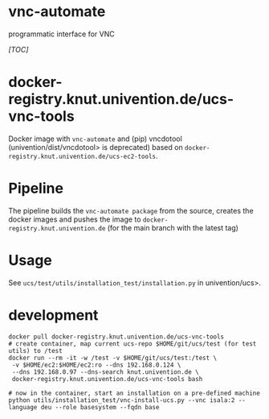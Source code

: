 # vnc-automate

programmatic interface for VNC

_[TOC]_

# docker-registry.knut.univention.de/ucs-vnc-tools

Docker image with `vnc-automate` and (pip) vncdotool (univention/dist/vncdotool> is deprecated) based on `docker-registry.knut.univention.de/ucs-ec2-tools`.

# Pipeline

The pipeline builds the `vnc-automate package` from the source, creates the docker images and pushes the image to `docker-registry.knut.univention.de` (for the main branch with the latest tag)

# Usage

See `ucs/test/utils/installation_test/installation.py` in univention/ucs>.

# development

```
docker pull docker-registry.knut.univention.de/ucs-vnc-tools
# create container, map current ucs-repo $HOME/git/ucs/test (for test utils) to /test
docker run --rm -it -w /test -v $HOME/git/ucs/test:/test \
 -v $HOME/ec2:$HOME/ec2:ro --dns 192.168.0.124 \
 --dns 192.168.0.97 --dns-search knut.univention.de \
 docker-registry.knut.univention.de/ucs-vnc-tools bash

# now in the container, start an installation on a pre-defined machine
python utils/installation_test/vnc-install-ucs.py --vnc isala:2 --language deu --role basesystem --fqdn base
```
